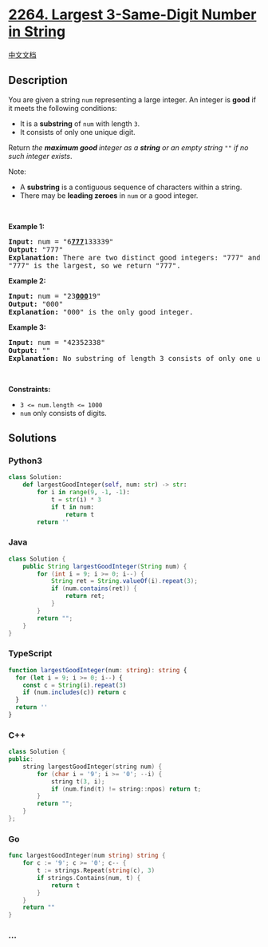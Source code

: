 # [2264. Largest 3-Same-Digit Number in String](https://leetcode.com/problems/largest-3-same-digit-number-in-string)

[中文文档](/solution/2200-2299/2264.Largest%203-Same-Digit%20Number%20in%20String/README.md)

## Description

<p>You are given a string <code>num</code> representing a large integer. An integer is <strong>good</strong> if it meets the following conditions:</p>

<ul>
	<li>It is a <strong>substring</strong> of <code>num</code> with length <code>3</code>.</li>
	<li>It consists of only one unique digit.</li>
</ul>

<p>Return <em>the <strong>maximum good </strong>integer as a <strong>string</strong> or an empty string </em><code>&quot;&quot;</code><em> if no such integer exists</em>.</p>

<p>Note:</p>

<ul>
	<li>A <strong>substring</strong> is a contiguous sequence of characters within a string.</li>
	<li>There may be <strong>leading zeroes</strong> in <code>num</code> or a good integer.</li>
</ul>

<p>&nbsp;</p>
<p><strong class="example">Example 1:</strong></p>

<pre>
<strong>Input:</strong> num = &quot;6<strong><u>777</u></strong>133339&quot;
<strong>Output:</strong> &quot;777&quot;
<strong>Explanation:</strong> There are two distinct good integers: &quot;777&quot; and &quot;333&quot;.
&quot;777&quot; is the largest, so we return &quot;777&quot;.
</pre>

<p><strong class="example">Example 2:</strong></p>

<pre>
<strong>Input:</strong> num = &quot;23<strong><u>000</u></strong>19&quot;
<strong>Output:</strong> &quot;000&quot;
<strong>Explanation:</strong> &quot;000&quot; is the only good integer.
</pre>

<p><strong class="example">Example 3:</strong></p>

<pre>
<strong>Input:</strong> num = &quot;42352338&quot;
<strong>Output:</strong> &quot;&quot;
<strong>Explanation:</strong> No substring of length 3 consists of only one unique digit. Therefore, there are no good integers.
</pre>

<p>&nbsp;</p>
<p><strong>Constraints:</strong></p>

<ul>
	<li><code>3 &lt;= num.length &lt;= 1000</code></li>
	<li><code>num</code> only consists of digits.</li>
</ul>

## Solutions

<!-- tabs:start -->

### **Python3**

```python
class Solution:
    def largestGoodInteger(self, num: str) -> str:
        for i in range(9, -1, -1):
            t = str(i) * 3
            if t in num:
                return t
        return ''
```

### **Java**

```java
class Solution {
    public String largestGoodInteger(String num) {
        for (int i = 9; i >= 0; i--) {
            String ret = String.valueOf(i).repeat(3);
            if (num.contains(ret)) {
                return ret;
            }
        }
        return "";
    }
}
```

### **TypeScript**

```ts
function largestGoodInteger(num: string): string {
  for (let i = 9; i >= 0; i--) {
    const c = String(i).repeat(3)
    if (num.includes(c)) return c
  }
  return ''
}
```

### **C++**

```cpp
class Solution {
public:
    string largestGoodInteger(string num) {
        for (char i = '9'; i >= '0'; --i) {
            string t(3, i);
            if (num.find(t) != string::npos) return t;
        }
        return "";
    }
};
```

### **Go**

```go
func largestGoodInteger(num string) string {
	for c := '9'; c >= '0'; c-- {
		t := strings.Repeat(string(c), 3)
		if strings.Contains(num, t) {
			return t
		}
	}
	return ""
}
```

### **...**

```

```

<!-- tabs:end -->
